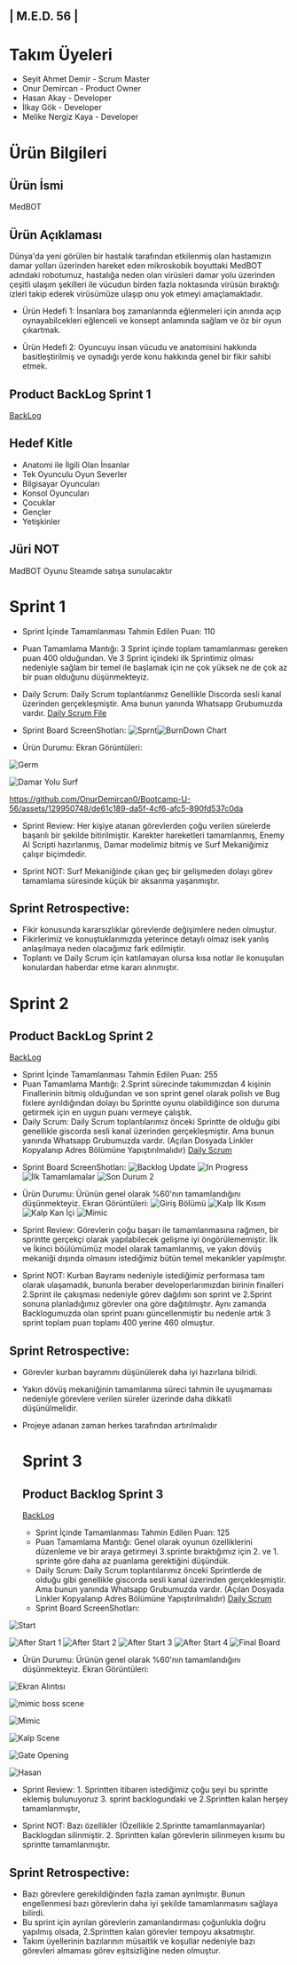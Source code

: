 ## | M.E.D. 56 |

# Takım Üyeleri
* Seyit Ahmet Demir - Scrum Master
* Onur Demircan - Product Owner
* Hasan Akay - Developer
* İlkay Gök - Developer
* Melike Nergiz Kaya - Developer

# Ürün Bilgileri
## Ürün İsmi
MedBOT

## Ürün Açıklaması 
Dünya'da yeni görülen bir hastalık tarafından etkilenmiş olan hastamızın damar yolları üzerinden hareket eden mikroskobik boyuttaki MedBOT
adındaki robotumuz, hastalığa neden olan virüsleri damar yolu üzerinden çeşitli ulaşım şekilleri ile vücudun birden fazla noktasında virüsün bıraktığı izleri takip ederek virüsümüze ulaşıp onu yok etmeyi amaçlamaktadır.

* Ürün Hedefi 1: İnsanlara boş zamanlarında eğlenmeleri için anında açıp oynayabilcekleri eğlenceli ve konsept anlamında sağlam
       ve öz bir oyun çıkartmak.
       
* Ürün Hedefi 2: Oyuncuyu insan vücudu ve anatomisini hakkında basitleştirilmiş ve oynadığı yerde konu hakkında genel bir 
       fikir sahibi etmek.
       
## Product BackLog Sprint 1
[BackLog](https://miro.com/app/board/uXjVM9lHoZU=/?share_link_id=674053002415)

## Hedef Kitle
* Anatomi ile İlgili Olan İnsanlar
* Tek Oyunculu Oyun Severler
* Bilgisayar Oyuncuları
* Konsol Oyuncuları
* Çocuklar
* Gençler
* Yetişkinler

## Jüri NOT

MadBOT Oyunu Steamde satışa sunulacaktır

# Sprint 1
* Sprint İçinde Tamamlanması Tahmin Edilen Puan: 110
* Puan Tamamlama Mantığı: 3 Sprint içinde toplam tamamlanması gereken puan 400 olduğundan. Ve 3 Sprint içindeki ilk Sprintimiz olması nedeniyle  sağlam bir temel ile başlamak için ne çok yüksek ne de çok az bir puan olduğunu düşünmekteyiz. 
* Daily Scrum: Daily Scrum toplantılarımız Genellikle Discorda sesli kanal üzerinden gerçekleşmiştir. Ama bunun yanında Whatsapp Grubumuzda vardır. [Daily Scrum File](https://drive.google.com/file/d/1482t4A-Iwyq-ha79APHP4zzc_vZ9ZrRc/view?usp=sharing)
* Sprint Board ScreenShotları: ![Sprnt](https://github.com/OnurDemircan0/Bootcamp-U-56/assets/129950748/5c232b71-6154-4a28-bc59-31efea738b09)![BurnDown Chart](https://github.com/OnurDemircan0/Bootcamp-U-56/assets/129950748/db2fd445-a74f-4381-9133-f186768fffc2)

* Ürün Durumu: Ekran Görüntüleri:

![Germ](https://github.com/OnurDemircan0/Bootcamp-U-56/assets/129950748/79b45434-4f82-4d70-861c-90a944db18fd)

![Damar Yolu Surf](https://github.com/OnurDemircan0/Bootcamp-U-56/assets/129950748/c0c07b9d-3f10-4729-8768-6e4eae81977e)




https://github.com/OnurDemircan0/Bootcamp-U-56/assets/129950748/de61c189-da5f-4cf6-afc5-890fd537c0da








* Sprint Review: Her kişiye atanan görevlerden çoğu verilen sürelerde başarılı bir şekilde bitirilmiştir. Karekter hareketleri tamamlanmış, Enemy AI Scripti hazırlanmış, Damar modelimiz bitmiş ve Surf Mekaniğimiz çalışır biçimdedir.

* Sprint NOT: Surf Mekaniğinde çıkan geç bir gelişmeden dolayı görev tamamlama süresinde küçük bir aksanma yaşanmıştır.

## Sprint Retrospective:
* Fikir konusunda kararsızlıklar görevlerde değişimlere neden olmuştur.
* Fikirlerimiz ve konuştuklarımızda yeterince detaylı olmaz isek yanlış anlaşılmaya neden olacağımız fark edilmiştir.
* Toplantı ve Daily Scrum için katılamayan olursa kısa notlar ile konuşulan konulardan haberdar etme kararı alınmıştır.

# Sprint 2

## Product BackLog Sprint 2
[BackLog](https://miro.com/app/board/uXjVM9lHoZU=/?share_link_id=674053002415)

* Sprint İçinde Tamamlanması Tahmin Edilen Puan: 255
* Puan Tamamlama Mantığı: 2.Sprint sürecinde takımımızdan 4 kişinin Finallerinin bitmiş olduğundan ve son sprint genel olarak polish ve Bug fixlere ayrıldığından dolayı bu Sprintte oyunu olabildiğince son duruma getirmek için en uygun puanı vermeye çalıştık.
* Daily Scrum: Daily Scrum toplantılarımız önceki Sprintte de olduğu gibi genellikle giscorda sesli kanal üzerinden gerçekleşmiştir. Ama bunun yanında Whatsapp Grubumuzda vardır. (Açılan Dosyada Linkler Kopyalanıp Adres Bölümüne Yapıştırılmalıdır) [Daily Scrum](https://docs.google.com/document/d/1UC72Vu-PwMKpMh91CdAyolfpue9bUSVzrx5eJggxqDg/edit?usp=sharing)

+ Sprint Board ScreenShotları:
 ![Backlog Update](https://github.com/OnurDemircan0/Bootcamp-U-56/assets/129950748/4c68f8c0-a60c-4c3f-90c2-0b2875742ca2)
 ![In Progress](https://github.com/OnurDemircan0/Bootcamp-U-56/assets/129950748/4b520ab0-c557-449a-bf89-c252ca53b1fd)
 ![İlk Tamamlamalar](https://github.com/OnurDemircan0/Bootcamp-U-56/assets/129950748/ea3507a0-9ded-4b5c-961b-2ce35f6d0e92)
 ![Son Durum 2](https://github.com/OnurDemircan0/Bootcamp-U-56/assets/129950748/b032a30d-9b9c-4daa-abfb-481d95093ac3)

+ Ürün Durumu: Ürünün genel olarak %60'nın tamamlandığını düşünmekteyiz. Ekran Görüntüleri:
 ![Giriş Bölümü](https://github.com/OnurDemircan0/Bootcamp-U-56/assets/129950748/69155ca7-20a5-49ab-b07b-605ccec963a5)
 ![Kalp İlk Kısım](https://github.com/OnurDemircan0/Bootcamp-U-56/assets/129950748/e273699c-6e9a-4976-88f9-d1a77fa6b35c)
 ![Kalp Kan İçi](https://github.com/OnurDemircan0/Bootcamp-U-56/assets/129950748/b57a9992-37bc-418f-9adb-1fb1349c369e)
 ![Mimic](https://github.com/OnurDemircan0/Bootcamp-U-56/assets/129950748/6e97c625-44c1-427d-9248-1e007b6a82e1)

+ Sprint Review: Görevlerin çoğu başarı ile tamamlanmasına rağmen, bir sprintte gerçekçi olarak yapılabilecek gelişme iyi öngörülememiştir. İlk ve İkinci böülümümüz model olarak tamamlanmış, ve yakın dövüş mekaniği dışında olmasını istediğimiz bütün temel mekanikler yapılmıştır.

+ Sprint NOT: Kurban Bayramı nedeniyle istediğimiz performasa tam olarak ulaşamadık, bununla beraber developerlarımızdan birinin finalleri 2.Sprint ile çakışması nedeniyle görev dağılımı son sprint ve 2.Sprint sonuna planladığımız görevler ona göre dağıtılmıştır. Aynı zamanda Backlogumuzda olan sprint puanı güncellenmiştir bu nedenle artık 3 sprint toplam puan toplamı 400 yerine 460 olmuştur.

## Sprint Retrospective:
* Görevler kurban bayramını düşünülerek daha iyi hazırlana bilridi.
* Yakın dövüş mekaniğinin tamamlanma süreci tahmin ile uyuşmaması nedeniyle görevlere verilen süreler üzerinde daha dikkatli düşünülmelidir.
* Projeye adanan zaman herkes tarafından artırılmalıdır

  # Sprint 3

  ## Product Backlog Sprint 3
  [BackLog](https://miro.com/app/board/uXjVM9lHoZU=/?share_link_id=845679339362)
  
  * Sprint İçinde Tamamlanması Tahmin Edilen Puan: 125
  * Puan Tamamlama Mantığı: Genel olarak oyunun özelliklerini düzenleme ve bir araya getirmeyi 3.sprinte bıraktığımız için 2. ve 1. sprinte göre daha az puanlama gerektiğini düşündük.
  * Daily Scrum: Daily Scrum toplantılarımız önceki Sprintlerde de olduğu gibi genellikle giscorda sesli kanal üzerinden gerçekleşmiştir. Ama bunun yanında Whatsapp Grubumuzda vardır. (Açılan Dosyada Linkler Kopyalanıp Adres Bölümüne Yapıştırılmalıdır) [Daily Scrum](https://docs.google.com/document/d/1UC72Vu-PwMKpMh91CdAyolfpue9bUSVzrx5eJggxqDg/edit?usp=sharing)
 
  + Sprint Board ScreenShotları:

![Start](https://github.com/OnurDemircan0/Bootcamp-U-56/assets/129950748/c0b5356a-be65-46fe-8f5b-777fd73409e2)

![After Start 1](https://github.com/OnurDemircan0/Bootcamp-U-56/assets/129950748/0388725e-72ff-4e73-873b-bc447018afcf)
![After Start 2](https://github.com/OnurDemircan0/Bootcamp-U-56/assets/129950748/bd305c6f-0712-41ca-9277-87cd72cd8d12)
![After Start 3](https://github.com/OnurDemircan0/Bootcamp-U-56/assets/129950748/c5cca780-1644-4a3f-bf37-7d51aeea7bdf)
![After Start 4](https://github.com/OnurDemircan0/Bootcamp-U-56/assets/129950748/0fac04fd-30c1-41bf-be70-137cb2285892)
![Final Board](https://github.com/OnurDemircan0/Bootcamp-U-56/assets/129950748/f4be38ea-da46-4d38-a6b2-e57d7a54a17e)

+ Ürün Durumu: Ürünün genel olarak %60'nın tamamlandığını düşünmekteyiz. Ekran Görüntüleri:



![Ekran Alıntısı](https://github.com/OnurDemircan0/Bootcamp-U-56/assets/129950748/e12868b1-799b-4493-bf8f-d8f14b6e36c2)

![mimic boss scene](https://github.com/OnurDemircan0/Bootcamp-U-56/assets/129950748/7d1efb2a-497f-4e65-8cd7-cb6c1c446270)

![Mimic](https://github.com/OnurDemircan0/Bootcamp-U-56/assets/129950748/53ac04e4-5410-41f3-afba-9000d2f1b57b)


![Kalp Scene](https://github.com/OnurDemircan0/Bootcamp-U-56/assets/129950748/d083faac-5caf-4f62-b4dd-1359f0160ade)


![Gate Opening](https://github.com/OnurDemircan0/Bootcamp-U-56/assets/129950748/3e1ece4b-2602-4225-90a5-11008fbc6dc2)

![Hasan](https://github.com/OnurDemircan0/Bootcamp-U-56/assets/129950748/bf8226c1-f39e-41dc-a7a8-c12a39acea43)

+ Sprint Review: 1. Sprintten itibaren istediğimiz çoğu şeyi bu sprintte eklemiş bulunuyoruz 3. sprint backlogundaki ve 2.Sprintten kalan herşey tamamlanmıştır, 

+ Sprint NOT: Bazı özellikler (Özellikle 2.Sprintte tamamlanmayanlar) Backlogdan silinmiştir. 2. Sprintten kalan görevlerin silinmeyen kısımı bu sprintte tamamlanmıştır.

## Sprint Retrospective:
* Bazı görevlere gerekildiğinden fazla zaman ayrılmıştır. Bunun engellenmesi bazı görevlerin daha iyi şekilde tamamlanmasını sağlaya bilirdi.
* Bu sprint için ayrılan görevlerin zamanlandırması çoğunlukla doğru yapılmış olsada, 2.Sprintten kalan görevler tempoyu aksatmıştır.
* Takım üyellerinin bazılarının müsaitlik ve koşullar nedeniyle bazı görevleri almaması görev eşitsizliğine neden olmuştur.








